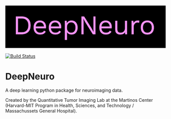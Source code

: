 ![Alt text](./package_resources/logos/DeepNeuro_alt.PNG?raw=true "Title")

[![Build Status](https://travis-ci.org/QTIM-Lab/DeepNeuro.svg?branch=master)](https://travis-ci.org/QTIM-Lab/DeepNeuro)

# DeepNeuro

A deep learning python package for neuroimaging data.

Created by the Quantitative Tumor Imaging Lab at the Martinos Center (Harvard-MIT Program in Health, Sciences, and Technology / Massachussets General Hospital).

